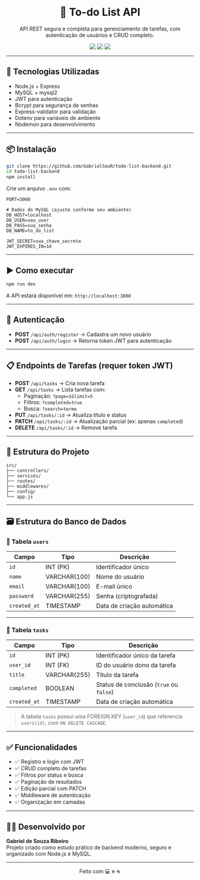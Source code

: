 <h1 align="center">📝 To-do List API</h1>

<p align="center">
  API REST segura e completa para gerenciamento de tarefas, com autenticação de usuários e CRUD completo.
</p>

<p align="center">
  <img src="https://img.shields.io/badge/Node.js-18.x-green?logo=node.js" />
  <img src="https://img.shields.io/badge/MySQL-Banco%20de%20Dados-blue?logo=mysql" />
  <img src="https://img.shields.io/badge/Status-Concluído-brightgreen" />
</p>

---

## 🚀 Tecnologias Utilizadas

- Node.js + Express
- MySQL + mysql2
- JWT para autenticação
- Bcrypt para segurança de senhas
- Express-validator para validação
- Dotenv para variáveis de ambiente
- Nodemon para desenvolvimento

---

## 📦 Instalação

```bash
git clone https://github.com/GabrielSouR/todo-list-backend.git
cd todo-list-backend
npm install
```

Crie um arquivo `.env` com:

```env
PORT=3000

# Dados do MySQL (ajuste conforme seu ambiente)
DB_HOST=localhost
DB_USER=seu_user
DB_PASS=sua_senha
DB_NAME=to_do_list

JWT_SECRET=sua_chave_secreta
JWT_EXPIRES_IN=1d
```

---

## ▶️ Como executar

```bash
npm run dev
```

A API estará disponível em: `http://localhost:3000`

---

## 🔐 Autenticação

- **POST** `/api/auth/register` → Cadastra um novo usuário
- **POST** `/api/auth/login` → Retorna token JWT para autenticação

---

## 📋 Endpoints de Tarefas (requer token JWT)

- **POST** `/api/tasks` → Cria nova tarefa
- **GET** `/api/tasks` → Lista tarefas com:
  - Paginação: `?page=1&limit=5`
  - Filtros: `?completed=true`
  - Busca: `?search=termo`
- **PUT** `/api/tasks/:id` → Atualiza título e status
- **PATCH** `/api/tasks/:id` → Atualização parcial (ex: apenas `completed`)
- **DELETE** `/api/tasks/:id` → Remove tarefa

---

## 📁 Estrutura do Projeto

```
src/
├── controllers/
├── services/
├── routes/
├── middlewares/
├── config/
└── app.js
```

---

## 🗃️ Estrutura do Banco de Dados

### 📌 Tabela `users`

| Campo        | Tipo           | Descrição                      |
|--------------|----------------|-------------------------------|
| `id`         | INT (PK)       | Identificador único           |
| `name`       | VARCHAR(100)   | Nome do usuário               |
| `email`      | VARCHAR(100)   | E-mail único                  |
| `password`   | VARCHAR(255)   | Senha (criptografada)         |
| `created_at` | TIMESTAMP      | Data de criação automática    |

---

### 📌 Tabela `tasks`

| Campo        | Tipo           | Descrição                                 |
|--------------|----------------|--------------------------------------------|
| `id`         | INT (PK)       | Identificador único da tarefa             |
| `user_id`    | INT (FK)       | ID do usuário dono da tarefa              |
| `title`      | VARCHAR(255)   | Título da tarefa                          |
| `completed`  | BOOLEAN        | Status de conclusão (`true` ou `false`)   |
| `created_at` | TIMESTAMP      | Data de criação automática                |

> A tabela `tasks` possui uma FOREIGN KEY (`user_id`) que referencia `users(id)`, com `ON DELETE CASCADE`.

---

## ✅ Funcionalidades

- ✅ Registro e login com JWT
- ✅ CRUD completo de tarefas
- ✅ Filtros por status e busca
- ✅ Paginação de resultados
- ✅ Edição parcial com PATCH
- ✅ Middleware de autenticação
- ✅ Organização em camadas

---

## 👨‍💻 Desenvolvido por

**Gabriel de Souza Ribeiro**  
Projeto criado como estudo prático de backend moderno, seguro e organizado com Node.js e MySQL.

---

<p align="center">
  Feito com 💻 e ☕
</p>
